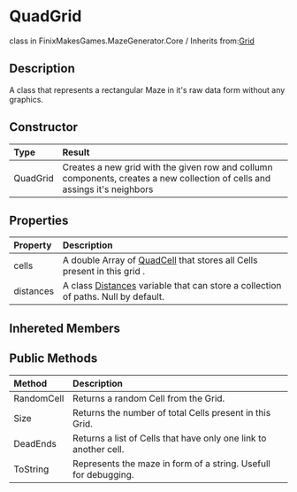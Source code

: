 # QuadGrid
class in FinixMakesGames.MazeGenerator.Core / Inherits from:[Grid](./grid.md)

## Description
A class that represents a rectangular Maze in it's raw data form without any graphics.

## Constructor
| Type     | Result                                                                                                                     |
| :------- | :------------------------------------------------------------------------------------------------------------------------- |
| QuadGrid | Creates a new grid with the given row and collumn components, creates a new collection of cells and assings it's neighbors |

## Properties
| Property  | Description                                                                                         |
| :-------- | :-------------------------------------------------------------------------------------------------- |
| cells     | A double Array of [QuadCell](./quad_cell.md) that stores all Cells present in this grid   .         |
| distances | A class [Distances](./distances.md) variable that can store a collection of paths. Null by default. |

## Inhereted Members
## Public Methods
| Method     | Description                                                      |
| :--------- | :--------------------------------------------------------------- |
| RandomCell | Returns a random Cell from the Grid.                             |
| Size       | Returns the number of total Cells present in this Grid.          |
| DeadEnds   | Returns a list of Cells that have only one link to another cell. |
| ToString   | Represents the maze in form of a string. Usefull for debugging.  |